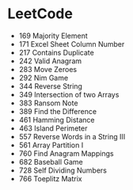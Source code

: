 # LeetCode
* 169 Majority Element
* 171 Excel Sheet Column Number
* 217 Contains Duplicate
* 242 Valid Anagram
* 283 Move Zeroes
* 292 Nim Game 
* 344 Reverse String
* 349 Intersection of two Arrays
* 383 Ransom Note
* 389 Find the Difference
* 461 Hamming Distance
* 463 Island Perimeter
* 557 Reverse Words in a String III
* 561 Array Partition I
* 760 Find Anagram Mappings
* 682 Baseball Game
* 728 Self Dividing Numbers
* 766 Toeplitz Matrix


